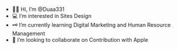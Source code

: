- 👏🏼 Hi, I’m @Duaa331
- 💻 I’m interested in Sites Design
- 🗝 I’m currently learning Digital Marketing and Human Resource Management
- 🍎 I’m looking to collaborate on Contribution with Apple

<!---
Duaa331/Duaa331 is a ✨ special ✨ repository because its `README.md` (this file) appears on your GitHub profile.
You can click the Preview link to take a look at your changes.
--->
